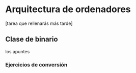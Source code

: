# Arquitectura de ordenadores

[tarea que rellenarás más tarde]

## Clase de binario

los apuntes

### Ejercicios de conversión

